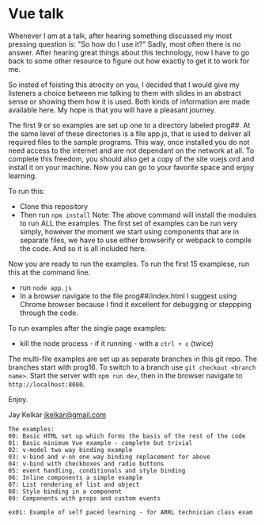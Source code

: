 # Vue talk

Whenever I am at a talk, after hearing something discussed my most pressing
question is: "So how do I use it?" Sadly, most often there is no answer. After 
hearing great things about this technology, now I have to go back to some 
other resource to figure out how exactly to get it to work for me.

So insted of foisting this atrocity on you, I decided that I would give my 
listeners a choice between me talking to them with slides in an abstract 
sense or showing them how it is used. Both kinds of information are made
available here. My hope is that you will have a pleasant journey.

The first 9 or so examples are set up one to a directory labeled prog##. 
At the same level of these directories is a file app.js, that is 
used to deliver all required files to the sample programs. 
This way, once installed you do not need 
access to the internet and are not dependant on the network at all. To complete
this freedom, you should also get a copy of the site vuejs.ord and install
it on your machine. Now you can go to your favorite space and enjoy learning.

To run this: 
- Clone this repository
- Then run `npm install` 
Note: The above command will install the modules to run ALL the examples. The 
first set of examples can be run very simply, however the moment we start using
components that are in separate files, we have to use either browserify or
webpack to compile the code. And so it is all included here.

Now you are ready to run the examples. To run the first 15 examplese, 
run this at the command line. 
- run `node app.js`
- In a browser navigate to the file prog##/index.html
I suggest using Chrome browser because I find it excellent for debugging or
steppping through the code.

To run examples after the single page examples:
- kill the node process - if it running - with a `ctrl + c` (twice)

The multi-file examples are set up as separate branches in this git repo. The 
branches start with prog16. To switch to a branch use `git checkout <branch name>`.
Start the server with `npm run dev`, then in the browser navigate to 
`http://localhost:8080`.

Enjoy.

Jay Kelkar <jkelkar@gmail.com>

```
The examples:
00: Basic HTML set up which forms the basis of the rest of the code
01: Basic minimum Vue example - complete but trivial
02: v-model two way binding example
03: v-bind and v-on one way binding replacement for above
04: v-bind with checkboxes and radio buttons
05: event handling, conditionals and style binding
06: Inline components a simple example
07: List rendering of list and object
08: Style binding in a component
09: Components with props and custom events

ex01: Example of self paced learning - for ARRL technician class exam


```